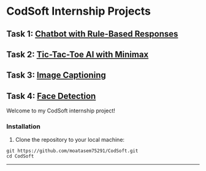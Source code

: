 # CodSoft Internship Projects

## Task 1: [Chatbot with Rule-Based Responses](https://github.com/moatasem75291/CodSoft/tree/main/CHATBOT%20WITH%20RULE-BASEDRESPONSES)
## Task 2: [Tic-Tac-Toe AI with Minimax](https://github.com/moatasem75291/CodSoft/tree/main/TIC-TAC-TOE%20AI)
## Task 3: [Image Captioning](https://github.com/moatasem75291/CodSoft/tree/main/IMAGE%20CAPTIONING)
## Task 4: [Face Detection](https://github.com/moatasem75291/CodSoft/tree/main/FACE%20DETECTION)

Welcome to my CodSoft internship project!

### Installation

 1. Clone the repository to your local machine:

   ```shell
   git https://github.com/moatasem75291/CodSoft.git
   cd CodSoft
   ```
---
